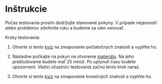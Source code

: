# Inštrukcie

Počas testovania prosím dodržujte stanovené pokyny. V prípade nejasností alebo problémov zdvihnite ruku a budeme sa vám venovať.

Kroky testovania:

1. Otvorte si tento [kvíz](https://docs.google.com/forms/d/e/1FAIpQLSf9HcyKB0OtuJsTS4lGc5hBgFSkrQZsbq85DgVV9zDFf7g7Ww/viewform?usp=sf_link) na zmapovanie počiatočných znalostí a vyplňte ho.

2. Následne počkajte na pokyn na otvorenie [materiálu](/Bagging.pdf). Na jeho preštudovanie budete mať 25 minút. Po uplynutí času budete upozornení. Všetci účastníci testovania začnú tento krok naraz.

3. Otvorte si tento [kvíz](https://docs.google.com/forms/d/e/1FAIpQLSf9FDesqdf-6hQ_Mt8-kpNb9OF6ihCuOosHLEnn3BkGD9zeSA/viewform?usp=sf_link) na zmapovanie konečných znalostí a vyplňte ho.